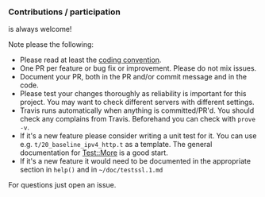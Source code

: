 
### Contributions / participation

is always welcome!

Note please the following:

* Please read at least the [coding convention](https://github.com/drwetter/testssl.sh/Coding_Convention.md).
* One PR per feature or bug fix or improvement. Please do not mix issues.
* Document your PR, both in the PR and/or commit message and in the code.
* Please test your changes thoroughly as reliability is important for this project. You may want to check different servers with different settings.
* Travis runs automatically when anything is committed/PR'd. You should check any complains from Travis. Beforehand you can check with `prove -v`.
* If it's a new feature please consider writing a unit test for it.  You can use e.g. `t/20_baseline_ipv4_http.t` as a template. The general documentation for [Test::More](https://perldoc.perl.org/Test/More.html) is a good start.
* If it's a new feature it would need to be documented in the appropriate section in `help()` and in `~/doc/testssl.1.md`

For questions just open an issue.


